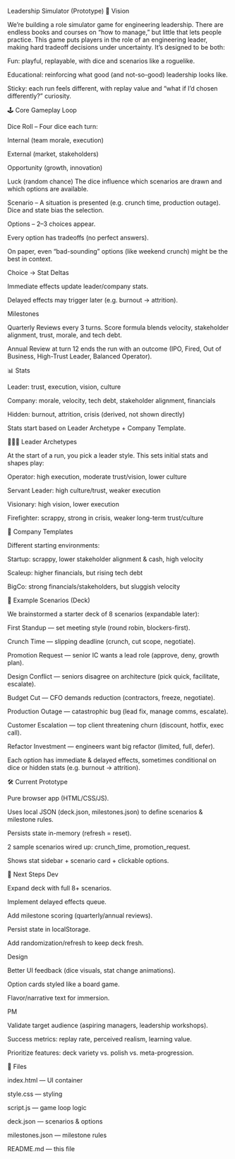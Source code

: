 Leadership Simulator (Prototype)
🎯 Vision

We’re building a role simulator game for engineering leadership.
There are endless books and courses on “how to manage,” but little that lets people practice.
This game puts players in the role of an engineering leader, making hard tradeoff decisions under uncertainty.
It’s designed to be both:

Fun: playful, replayable, with dice and scenarios like a roguelike.

Educational: reinforcing what good (and not-so-good) leadership looks like.

Sticky: each run feels different, with replay value and “what if I’d chosen differently?” curiosity.

🕹 Core Gameplay Loop

Dice Roll – Four dice each turn:

Internal (team morale, execution)

External (market, stakeholders)

Opportunity (growth, innovation)

Luck (random chance)
The dice influence which scenarios are drawn and which options are available.

Scenario – A situation is presented (e.g. crunch time, production outage).
Dice and state bias the selection.

Options – 2–3 choices appear.

Every option has tradeoffs (no perfect answers).

On paper, even “bad-sounding” options (like weekend crunch) might be the best in context.

Choice → Stat Deltas

Immediate effects update leader/company stats.

Delayed effects may trigger later (e.g. burnout → attrition).

Milestones

Quarterly Reviews every 3 turns. Score formula blends velocity, stakeholder alignment, trust, morale, and tech debt.

Annual Review at turn 12 ends the run with an outcome (IPO, Fired, Out of Business, High-Trust Leader, Balanced Operator).

📊 Stats

Leader: trust, execution, vision, culture

Company: morale, velocity, tech debt, stakeholder alignment, financials

Hidden: burnout, attrition, crisis (derived, not shown directly)

Stats start based on Leader Archetype + Company Template.

🧑‍🤝‍🧑 Leader Archetypes

At the start of a run, you pick a leader style.
This sets initial stats and shapes play:

Operator: high execution, moderate trust/vision, lower culture

Servant Leader: high culture/trust, weaker execution

Visionary: high vision, lower execution

Firefighter: scrappy, strong in crisis, weaker long-term trust/culture

🏢 Company Templates

Different starting environments:

Startup: scrappy, lower stakeholder alignment & cash, high velocity

Scaleup: higher financials, but rising tech debt

BigCo: strong financials/stakeholders, but sluggish velocity

🎲 Example Scenarios (Deck)

We brainstormed a starter deck of 8 scenarios (expandable later):

First Standup — set meeting style (round robin, blockers-first).

Crunch Time — slipping deadline (crunch, cut scope, negotiate).

Promotion Request — senior IC wants a lead role (approve, deny, growth plan).

Design Conflict — seniors disagree on architecture (pick quick, facilitate, escalate).

Budget Cut — CFO demands reduction (contractors, freeze, negotiate).

Production Outage — catastrophic bug (lead fix, manage comms, escalate).

Customer Escalation — top client threatening churn (discount, hotfix, exec call).

Refactor Investment — engineers want big refactor (limited, full, defer).

Each option has immediate & delayed effects, sometimes conditional on dice or hidden stats (e.g. burnout → attrition).

🛠 Current Prototype

Pure browser app (HTML/CSS/JS).

Uses local JSON (deck.json, milestones.json) to define scenarios & milestone rules.

Persists state in-memory (refresh = reset).

2 sample scenarios wired up: crunch_time, promotion_request.

Shows stat sidebar + scenario card + clickable options.

🚧 Next Steps
Dev

Expand deck with full 8+ scenarios.

Implement delayed effects queue.

Add milestone scoring (quarterly/annual reviews).

Persist state in localStorage.

Add randomization/refresh to keep deck fresh.

Design

Better UI feedback (dice visuals, stat change animations).

Option cards styled like a board game.

Flavor/narrative text for immersion.

PM

Validate target audience (aspiring managers, leadership workshops).

Success metrics: replay rate, perceived realism, learning value.

Prioritize features: deck variety vs. polish vs. meta-progression.

📂 Files

index.html — UI container

style.css — styling

script.js — game loop logic

deck.json — scenarios & options

milestones.json — milestone rules

README.md — this file
